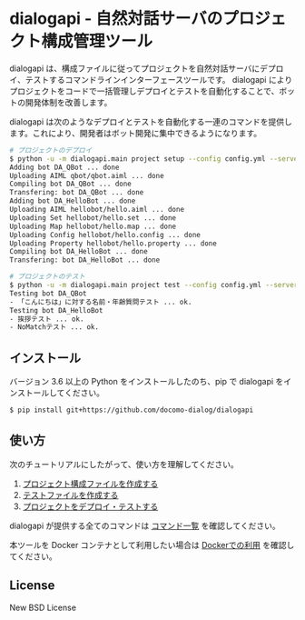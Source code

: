 # dialogapi - 自然対話サーバのプロジェクト構成管理ツール

dialogapi は、構成ファイルに従ってプロジェクトを自然対話サーバにデプロイ、テストするコマンドラインインターフェースツールです。
dialogapi によりプロジェクトをコードで一括管理しデプロイとテストを自動化することで、ボットの開発体制を改善します。

dialogapi は次のようなデプロイとテストを自動化する一連のコマンドを提供します。これにより、開発者はボット開発に集中できるようになります。

```sh
# プロジェクトのデプロイ
$ python -u -m dialogapi.main project setup --config config.yml --server TestServer --project TestProject
Adding bot DA_QBot ... done
Uploading AIML qbot/qbot.aiml ... done
Compiling bot DA_QBot ... done
Transfering: bot DA_QBot ... done
Adding bot DA_HelloBot ... done
Uploading AIML hellobot/hello.aiml ... done
Uploading Set hellobot/hello.set ... done
Uploading Map hellobot/hello.map ... done
Uploading Config hellobot/hello.config ... done
Uploading Property hellobot/hello.property ... done
Compiling bot DA_HelloBot ... done
Transfering: bot DA_HelloBot ... done

# プロジェクトのテスト
$ python -u -m dialogapi.main project test --config config.yml --server TestServer --project TestProject
Testing bot DA_QBot
- 「こんにちは」に対する名前・年齢質問テスト ... ok.
Testing bot DA_HelloBot
- 挨拶テスト ... ok.
- NoMatchテスト ... ok.
```

## インストール

バージョン 3.6 以上の Python をインストールしたのち、pip で dialogapi をインストールしてください。

```sh
$ pip install git+https://github.com/docomo-dialog/dialogapi
```

## 使い方

次のチュートリアルにしたがって、使い方を理解してください。

1. [プロジェクト構成ファイルを作成する](docs/project_file.md)
2. [テストファイルを作成する](docs/test_file.md)
3. [プロジェクトをデプロイ・テストする](docs/execution.md)

dialogapi が提供する全てのコマンドは [コマンド一覧](docs/commands.md) を確認してください。

本ツールを Docker コンテナとして利用したい場合は [Dockerでの利用](docs/docker.md) を確認してください。

## License

New BSD License
